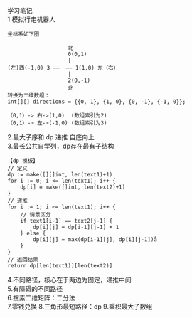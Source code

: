 学习笔记    
1.模拟行走机器人    
```
坐标系如下图

                   北
                   0(0,1)
                   |
(左)西(-1,0) 3 ——  —— 1(1,0) 东（右）
                   |
                   2(0,-1)
                   北
转换为二维数组：
int[][] directions = {{0, 1}, {1, 0}, {0, -1}, {-1, 0}};

（0,1）-> 右->(1,0)  (数组索引为2)
（0,1）-> 左->(-1,0) (数组索引为3)

```
2.最大子序和 dp 递推 自底向上    
3.最长公共自学列，dp存在最有子结构  
````
【dp 模板】
// 定义
dp := make([][]int, len(text1)+1)
for i := 0; i <= len(text1); i++ {
    dp[i] = make([]int, len(text2)+1)
}
// 递推
for i := 1; i <= len(text1); i++ {
    // 情景区分
    if text1[i-1] == text2[j-1] {
        dp[i][j] = dp[i-1][j-1] + 1 
    } else {
        dp[i][j] = max(dp[i-1][j], dp[i][j-1])å
    }
}
// 返回结果
return dp[len(text1)][len(text2)]
````
4.不同路径，核心在于两边为固定，递推中间   
5.有障碍的不同路径  
6.搜索二维矩阵：二分法  
7.零钱兑换
8.三角形最短路径：dp
9.乘积最大子数组